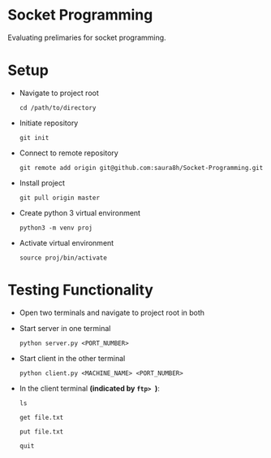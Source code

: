 # Socket Programming

Evaluating prelimaries for socket programming.

# Setup

+ Navigate to project root

    `cd /path/to/directory`

+ Initiate repository

    `git init`

+ Connect to remote repository

    `git remote add origin git@github.com:saura8h/Socket-Programming.git`

+ Install project

    `git pull origin master`

+ Create python 3 virtual environment

    `python3 -m venv proj`

+ Activate virtual environment

    `source proj/bin/activate`  

# Testing Functionality

+ Open two terminals and navigate to project root in both

+ Start server in one terminal

    `python server.py <PORT_NUMBER>`

+ Start client in the other terminal

    `python client.py <MACHINE_NAME> <PORT_NUMBER>`

+ In the client terminal **(indicated by `ftp> `)**:

    `ls`

    `get file.txt`

    `put file.txt`

    `quit`
